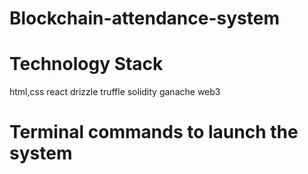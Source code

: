 # Blockchain-attendance-system
  
  
# Technology Stack
  html,css
  react
  drizzle
  truffle
  solidity
  ganache
  web3
  
 # Terminal commands to launch the system
   
